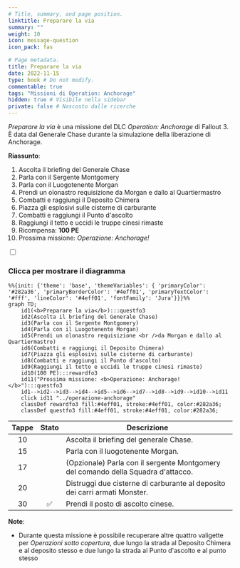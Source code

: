 ```yaml
---
# Title, summary, and page position.
linktitle: Preparare la via
summary: ""
weight: 10
icon: message-question
icon_pack: fas

# Page metadata.
title: Preparare la via
date: 2022-11-15
type: book # Do not modify.
commentable: true
tags: "Missioni di Operation: Anchorage"
hidden: true # Visibile nella sidebar
private: false # Nascosto dalle ricerche
---
```


<div class="fo3">

*Preparare la via* è una missione del DLC *Operation: Anchorage* di Fallout 3. È data dal Generale Chase durante la simulazione della liberazione di Anchorage.

**Riassunto**:
1. Ascolta il briefing del Generale Chase
2. Parla con il Sergente Montgomery
3. Parla con il Luogotenente Morgan
4. Prendi un olonastro requisizione da Morgan e dallo al Quartiermastro
5. Combatti e raggiungi il Deposito Chimera
6. Piazza gli esplosivi sulle cisterne di carburante
7. Combatti e raggiungi il Punto d'ascolto
8. Raggiungi il tetto e uccidi le truppe cinesi rimaste
9. Ricompensa: **100 PE**
10. Prossima missione: *Operazione: Anchorage!*


<section class="chart-collapse">
<input type="checkbox" name="collapse2" id="handle2">
<h3 class="handle">
<label for="handle2">Clicca per mostrare il diagramma</label>
</h3>
<div class="content">

```mermaid
%%{init: {'theme': 'base', 'themeVariables': { 'primaryColor': '#282a36', 'primaryBorderColor': '#4eff01', 'primaryTextColor': '#fff', 'lineColor': '#4eff01', 'fontFamily': 'Jura'}}}%%
graph TD;
    id1(<b>Preparare la via</b>):::questfo3
    id2(Ascolta il briefing del Generale Chase)
    id3(Parla con il Sergente Montgomery)
    id4(Parla con il Luogotenente Morgan)
    id5(Prendi un olonastro requisizione <br />da Morgan e dallo al Quartiermastro)
    id6(Combatti e raggiungi il Deposito Chimera)
    id7(Piazza gli esplosivi sulle cisterne di carburante) 
    id8(Combatti e raggiungi il Punto d'ascolto)
    id9(Raggiungi il tetto e uccidi le truppe cinesi rimaste)
    id10(100 PE):::rewardfo3
    id11("Prossima missione: <b>Operazione: Anchorage!</b>"):::questfo3
    id1-->id2-->id3-->id4-->id5-->id6-->id7-->id8-->id9-->id10-->id11
    click id11 "../operazione-anchorage"
    classDef rewardfo3 fill:#4eff01, stroke:#4eff01, color:#282a36;
    classDef questfo3 fill:#4eff01, stroke:#4eff01, color:#282a36;
```

</div>
</section>

| Tappe |       Stato        | Descrizione |
| :---: | :----------------: | ----------- |
|   10    |                    |  Ascolta il briefing del generale Chase.           |
|  15     |                    |  Parla con il luogotenente Morgan.           |
|  17     |                    | (Opzionale) Parla con il sergente Montgomery del comando della Squadra d'attacco.            |
|  20     |                    |  Distruggi due cisterne di carburante al deposito dei carri armati Monster.           |
|  30     | :white_check_mark: |  Prendi il posto di ascolto cinese.           |




**Note**:
- Durante questa missione è possibile recuperare altre quattro valigette per *Operazioni sotto copertura*, due lungo la strada al Deposito Chimera e al deposito stesso e due lungo la strada al Punto d'ascolto e al punto stesso



</div>